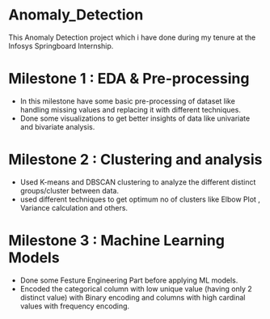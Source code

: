 # Anomaly_Detection
This Anomaly Detection project which i have done during my tenure at the Infosys Springboard Internship.

# Milestone 1 : EDA & Pre-processing 
- In this milestone  have some basic pre-processing of dataset like handling missing values and replacing it with different techniques.
- Done some visualizations to get better insights of data like univariate and bivariate analysis.

# Milestone 2 : Clustering and analysis
- Used K-means and DBSCAN clustering to analyze the different distinct groups/cluster between data.
- used different techniques to get optimum no of clusters like Elbow Plot , Variance calculation and others.

# Milestone 3 : Machine Learning Models
- Done some Festure Engineering Part before applying ML models.
- Encoded the categorical column with low unique value (having only 2 distinct value) with Binary encoding and columns with high cardinal values with frequency encoding. 
